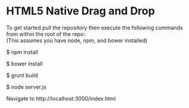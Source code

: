 HTML5 Native Drag and Drop
===============

To get started pull the repository then execute the following commands from within the root of the repo:<br />
(This assumes you have node, npm, and bower installed)

$ npm install 

$ bower install

$ grunt build

$ node server.js

Navigate to http://localhost:3000/index.html